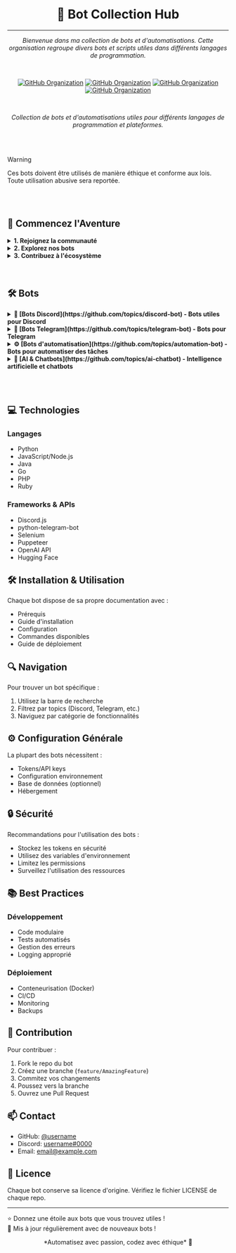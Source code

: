 <div align="center">

# 🤖 Bot Collection Hub
---

*Bienvenue dans ma collection de bots et d'automatisations. Cette organisation regroupe divers bots et scripts utiles dans différents langages de programmation.*

<br>

[![GitHub Organization](https://img.shields.io/badge/GitHub-Bot_Collection_Hub-181717?logo=github)](https://github.com/Bot-Collection-Hub)
[![GitHub Organization](https://img.shields.io/badge/GitHub-Python_Bots-3776AB?logo=python)](https://github.com/Bot-Collection-Hub/Python-Bots)
[![GitHub Organization](https://img.shields.io/badge/GitHub-JS_Bots-181717?logo=javascript)](https://github.com/Bot-Collection-Hub/JS-Bots)
[![GitHub Organization](https://img.shields.io/badge/GitHub-Telegram_Bots-0088cc?logo=telegram)](https://github.com/Bot-Collection-Hub/Telegram-Bots)

<br>

*Collection de bots et d'automatisations utiles pour différents langages de programmation et plateformes.*

</div>
<br><br>

> [!WARNING]  
> Ces bots doivent être utilisés de manière éthique et conforme aux lois. Toute utilisation abusive sera reportée.

<br><br>

## 🌟 Commencez l'Aventure

<details>
<summary><strong>1. Rejoignez la communauté</strong></summary>

[![Discord](https://img.shields.io/badge/Discord-Rejoignez_la_communauté-5865F2?logo=discord&logoColor=white)](https://discord.gg/5Ezmt87Suv)

</details>

<details>
<summary><strong>2. Explorez nos bots</strong></summary>

- 🤖 Bots Discord
- 📲 Bots Telegram
- ⚙️ Bots d'automatisation
- 🧠 AI & Chatbots

</details>

<details>
<summary><strong>3. Contribuez à l'écosystème</strong></summary>

- Partagez votre bot
- Proposez des améliorations
- Enrichissez la collection

</details>
<br><br>

## 🛠️ Bots

<details>
<summary><strong>🤖 [Bots Discord](https://github.com/topics/discord-bot) - Bots utiles pour Discord</strong></summary>

- [**Moderation Bots**](https://github.com/topics/discord-moderation-bot)
  - [Modération automatique](https://github.com/topics/auto-moderation-bot)
  - [Gestion de salons](https://github.com/topics/channel-management)
  - [Kick & Ban](https://github.com/topics/kick-ban)

- [**Music Bots**](https://github.com/topics/discord-music-bot)
  - [Playlists musicales](https://github.com/topics/music-playlist-bot)
  - [Commandes de musique](https://github.com/topics/music-bot-commands)
  - [Bot de lecture audio](https://github.com/topics/audio-player)

- [**Game Bots**](https://github.com/topics/discord-game-bot)
  - [Jeux interactifs](https://github.com/topics/interactive-game-bot)
  - [Scores et classements](https://github.com/topics/game-scoreboard)

</details>

<details>
<summary><strong>📲 [Bots Telegram](https://github.com/topics/telegram-bot) - Bots pour Telegram</strong></summary>

- [**Notification Bots**](https://github.com/topics/telegram-notification-bot)
  - [Système d'alertes](https://github.com/topics/alert-system)
  - [Alertes en temps réel](https://github.com/topics/real-time-alerts)

- [**Group Management Bots**](https://github.com/topics/telegram-group-management)
  - [Gestion des groupes](https://github.com/topics/group-management)
  - [Modération de groupe](https://github.com/topics/group-moderation)

</details>

<details>
<summary><strong>⚙️ [Bots d'automatisation](https://github.com/topics/automation-bot) - Bots pour automatiser des tâches</strong></summary>

- [**Scraping Bots**](https://github.com/topics/web-scraping-bot)
  - [Scraping web](https://github.com/topics/web-scraping)
  - [Récupération de données](https://github.com/topics/data-extraction)

- [**Monitoring Bots**](https://github.com/topics/monitoring-bot)
  - [Surveillance système](https://github.com/topics/system-monitoring)
  - [Alertes d'incidents](https://github.com/topics/incident-monitoring)

</details>

<details>
<summary><strong>🧠 [AI & Chatbots](https://github.com/topics/ai-chatbot) - Intelligence artificielle et chatbots</strong></summary>

- [**Chatbots**](https://github.com/topics/chatbot)
  - [Bots conversationnels](https://github.com/topics/conversational-bots)
  - [FAQ automatisées](https://github.com/topics/faq-bot)

- [**AI Bots**](https://github.com/topics/ai-bot)
  - [Bots IA](https://github.com/topics/ai-assistant)
  - [Génération automatique de texte](https://github.com/topics/text-generation)
  
</details>

<br><br>

## 💻 Technologies

### Langages
- Python
- JavaScript/Node.js
- Java
- Go
- PHP
- Ruby

### Frameworks & APIs
- Discord.js
- python-telegram-bot
- Selenium
- Puppeteer
- OpenAI API
- Hugging Face

## 🛠️ Installation & Utilisation

Chaque bot dispose de sa propre documentation avec :
- Prérequis
- Guide d'installation
- Configuration
- Commandes disponibles
- Guide de déploiement

## 🔍 Navigation

Pour trouver un bot spécifique :
1. Utilisez la barre de recherche
2. Filtrez par topics (Discord, Telegram, etc.)
3. Naviguez par catégorie de fonctionnalités

## ⚙️ Configuration Générale

La plupart des bots nécessitent :
- Tokens/API keys
- Configuration environnement
- Base de données (optionnel)
- Hébergement

## 🔒 Sécurité

Recommandations pour l'utilisation des bots :
- Stockez les tokens en sécurité
- Utilisez des variables d'environnement
- Limitez les permissions
- Surveillez l'utilisation des ressources

## 📚 Best Practices

### Développement
- Code modulaire
- Tests automatisés
- Gestion des erreurs
- Logging approprié

### Déploiement
- Conteneurisation (Docker)
- CI/CD
- Monitoring
- Backups

## 🤝 Contribution

Pour contribuer :
1. Fork le repo du bot
2. Créez une branche (`feature/AmazingFeature`)
3. Commitez vos changements
4. Poussez vers la branche
5. Ouvrez une Pull Request

## 📫 Contact

- GitHub: [@username](https://github.com/username)
- Discord: [username#0000](https://discordapp.com/users/username)
- Email: [email@example.com](mailto:email@example.com)

## 📝 Licence

Chaque bot conserve sa licence d'origine. Vérifiez le fichier LICENSE de chaque repo.

---

⭐ Donnez une étoile aux bots que vous trouvez utiles !  
🔄 Mis à jour régulièrement avec de nouveaux bots !

<div align="center">
*Automatisez avec passion, codez avec éthique* 🤖
</div>
